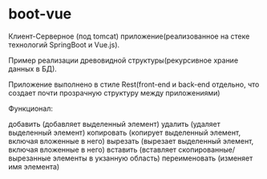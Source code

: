# boot-vue

Клиент-Серверное (под tomcat) приложение(реализованное на стеке технологий SpringBoot и Vue.js).

Пример реализации древовидной структуры(рекурсивное храние данных в БД).

Приложение выполнено в стиле Rest(front-end и back-end отдельно, что создает почти прозрачную структуру между приложениями)

Функционал:

  добавить (добавляет выделенный элемент)
  удалить (удаляет выделенный элемент)
  копировать (копирует выделенный элемент, включая вложенные в него)
  вырезать (вырезает выделенный элемент, включая вложенные в него)
  вставить (вставляет скопированные/вырезанные элементы в укзанную область)
  переименовать (изменяет имя элемента)
